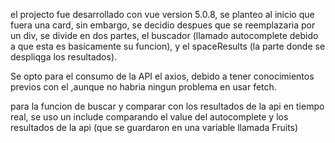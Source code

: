 el projecto fue desarrollado con vue version 5.0.8, se planteo al inicio que fuera una card, sin embargo, se decidio despues que se reemplazaria por un div, se divide en dos partes, el buscador (llamado autocomplete debido a que esta es basicamente su funcion), y el spaceResults (la parte donde se despliqga los resultados).

Se opto para el consumo de la API el axios, debido a tener conocimientos previos con el ,aunque no habria ningun problema en usar fetch.

para la funcion de buscar y comparar con los resultados de la api en tiempo real, se uso un include comparando el value del autocomplete y los resultados de la api (que se guardaron en una variable llamada Fruits)